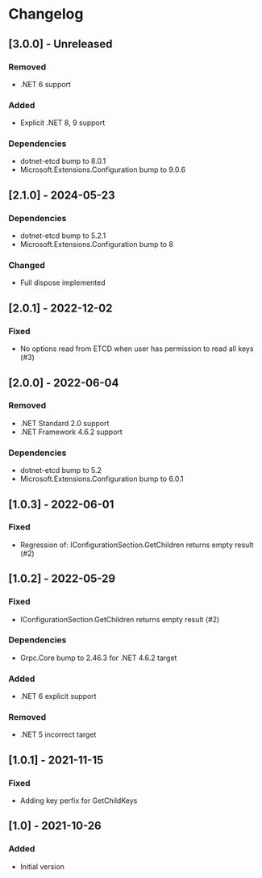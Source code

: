 # Changelog

## [3.0.0] - Unreleased

### Removed

- .NET 6 support

### Added

- Explicit .NET 8, 9 support

### Dependencies

- dotnet-etcd bump to 8.0.1
- Microsoft.Extensions.Configuration bump to 9.0.6

## [2.1.0] - 2024-05-23

### Dependencies

- dotnet-etcd bump to 5.2.1
- Microsoft.Extensions.Configuration bump to 8

### Changed

- Full dispose implemented

## [2.0.1] - 2022-12-02

### Fixed

- No options read from ETCD when user has permission to read all keys (#3)

## [2.0.0] - 2022-06-04

### Removed

- .NET Standard 2.0 support
- .NET Framework 4.6.2 support

### Dependencies

- dotnet-etcd bump to 5.2
- Microsoft.Extensions.Configuration bump to 6.0.1

## [1.0.3] - 2022-06-01

### Fixed

- Regression of: IConfigurationSection.GetChildren returns empty result (#2)

## [1.0.2] - 2022-05-29

### Fixed

- IConfigurationSection.GetChildren returns empty result (#2)

### Dependencies

- Grpc.Core bump to 2.46.3 for .NET 4.6.2 target

### Added

- .NET 6 explicit support

### Removed

- .NET 5 incorrect target

## [1.0.1] - 2021-11-15

### Fixed

- Adding key perfix for GetChildKeys

## [1.0] - 2021-10-26

### Added

- Initial version
